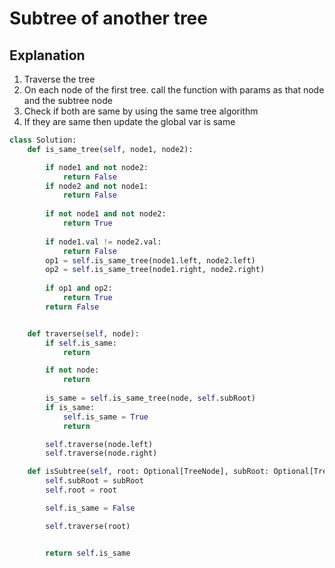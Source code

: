 # Subtree of another tree

## Explanation

1. Traverse the tree
2. On each node of the first tree. call the function with params as that node and the subtree node
3. Check if both are same by using the same tree algorithm
4. If they are same then update the global var is same

```python
class Solution:
    def is_same_tree(self, node1, node2):

        if node1 and not node2:
            return False
        if node2 and not node1:
            return False
        
        if not node1 and not node2:
            return True
        
        if node1.val != node2.val:
            return False
        op1 = self.is_same_tree(node1.left, node2.left)
        op2 = self.is_same_tree(node1.right, node2.right)
        
        if op1 and op2:
            return True
        return False


    def traverse(self, node):
        if self.is_same:
            return

        if not node:
            return
        
        is_same = self.is_same_tree(node, self.subRoot)
        if is_same:
            self.is_same = True
            return

        self.traverse(node.left)
        self.traverse(node.right)

    def isSubtree(self, root: Optional[TreeNode], subRoot: Optional[TreeNode]) -> bool:
        self.subRoot = subRoot
        self.root = root

        self.is_same = False

        self.traverse(root)


        return self.is_same
```